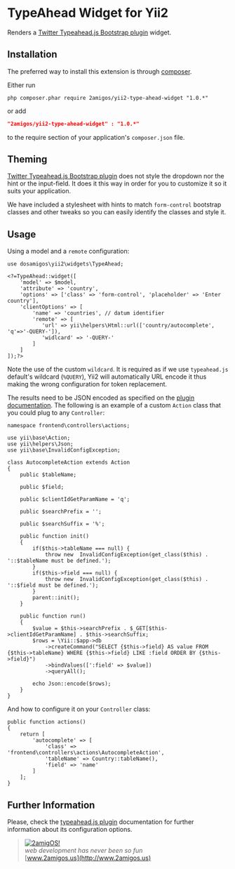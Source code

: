 TypeAhead Widget for Yii2
==============================

Renders a [Twitter Typeahead.js Bootstrap plugin](https://github.com/twitter/typeahead.js) widget.

Installation
------------
The preferred way to install this extension is through [composer](http://getcomposer.org/download/).

Either run

```
php composer.phar require 2amigos/yii2-type-ahead-widget "1.0.*"
```
or add

```json
"2amigos/yii2-type-ahead-widget" : "1.0.*"
```

to the require section of your application's `composer.json` file.

Theming
-------
[Twitter Typeahead.js Bootstrap plugin](https://github.com/twitter/typeahead.js) does not style the dropdown nor the hint or the input-field. It does it this way in order for you to customize it so it suits your application.

We have included a stylesheet with hints to match `form-control` bootstrap classes and other tweaks so you can easily identify the classes and style it. 

Usage
-----
Using a model and a `remote` configuration:

```
use dosamigos\yii2\widgets\TypeAhead;

<?=TypeAhead::widget([
    'model' => $model,
    'attribute' => 'country',
    'options' => ['class' => 'form-control', 'placeholder' => 'Enter country'],
    'clientOptions' => [
    	'name' => 'countries', // datum identifier
    	'remote' => [
    	   'url' => yii\helpers\Html::url(['country/autocomplete', 'q'=>'-QUERY-']),
    	   'widlcard' => '-QUERY-'
    	]
    ]
]);?>
```
Note the use of the custom `wildcard`. It is required as if we use `typeahead.js` default's wildcard (`%QUERY`), Yii2 will automatically URL encode it thus making the wrong configuration for token replacement. 

The results need to be JSON encoded as specified on the [plugin documentation](https://github.com/twitter/typeahead.js#datum). The following is an example of a custom `Action` class that you could plug to any `Controller`: 

```
namespace frontend\controllers\actions;

use yii\base\Action;
use yii\helpers\Json;
use yii\base\InvalidConfigException;

class AutocompleteAction extends Action
{
	public $tableName;

	public $field;

	public $clientIdGetParamName = 'q';

	public $searchPrefix = '';

	public $searchSuffix = '%';

	public function init()
	{
		if($this->tableName === null) {
			throw new  InvalidConfigException(get_class($this) . '::$tableName must be defined.');
		}
		if($this->field === null) {
			throw new  InvalidConfigException(get_class($this) . '::$field must be defined.');
		}
		parent::init();
	}

	public function run()
	{
		$value = $this->searchPrefix . $_GET[$this->clientIdGetParamName] . $this->searchSuffix;
		$rows = \Yii::$app->db
			->createCommand("SELECT {$this->field} AS value FROM {$this->tableName} WHERE {$this->field} LIKE :field ORDER BY {$this->field}")
			->bindValues([':field' => $value])
			->queryAll();

		echo Json::encode($rows);
	}
}
```
And how to configure it on your `Controller` class:  

```
public function actions()
{
	return [
		'autocomplete' => [
			'class' => 'frontend\controllers\actions\AutocompleteAction',
			'tableName' => Country::tableName(),
			'field' => 'name'
		]
	];
}
```

Further Information
-------------------
Please, check the [typeahead.js plugin](https://github.com/twitter/typeahead.js) documentation for further information about its configuration options.


> [![2amigOS!](http://www.gravatar.com/avatar/55363394d72945ff7ed312556ec041e0.png)](http://www.2amigos.us)  
<i>web development has never been so fun</i>  
[www.2amigos.us](http://www.2amigos.us)